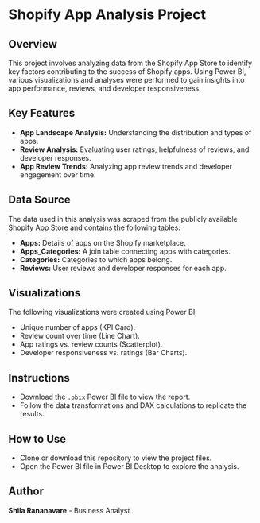 # Shopify App Analysis Project

## Overview
This project involves analyzing data from the Shopify App Store to identify key factors contributing to the success of Shopify apps. Using Power BI, various visualizations and analyses were performed to gain insights into app performance, reviews, and developer responsiveness.

## Key Features
- **App Landscape Analysis:** Understanding the distribution and types of apps.
- **Review Analysis:** Evaluating user ratings, helpfulness of reviews, and developer responses.
- **App Review Trends:** Analyzing app review trends and developer engagement over time.

## Data Source
The data used in this analysis was scraped from the publicly available Shopify App Store and contains the following tables:
- **Apps:** Details of apps on the Shopify marketplace.
- **Apps_Categories:** A join table connecting apps with categories.
- **Categories:** Categories to which apps belong.
- **Reviews:** User reviews and developer responses for each app.

## Visualizations
The following visualizations were created using Power BI:
- Unique number of apps (KPI Card).
- Review count over time (Line Chart).
- App ratings vs. review counts (Scatterplot).
- Developer responsiveness vs. ratings (Bar Charts).

## Instructions
- Download the `.pbix` Power BI file to view the report.
- Follow the data transformations and DAX calculations to replicate the results.

## How to Use
- Clone or download this repository to view the project files.
- Open the Power BI file in Power BI Desktop to explore the analysis.

## Author
**Shila Rananavare** - Business Analyst

